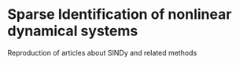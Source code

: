 # Sparse Identification of nonlinear dynamical systems
Reproduction of articles about SINDy and related methods
